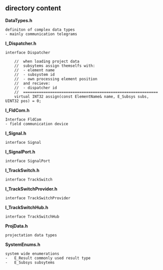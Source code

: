 ## directory content

**DataTypes.h**
```
definiton of complex data types
- mainly communication telegrams
```

**I_Dispatcher.h**
```
interface Dispatcher

    //  when loading project data
    //  subsytems assign themselfs with:
    //  - element name
    //  - subsystem id
    //  - own processing element position
    //  and recieve:
    //  - dispatcher id
    //  ============================================================
    virtual INT32 assign(const ElementName& name, E_Subsys subs, UINT32 pos) = 0;
```

**I_FldCom.h**
```
Interface FldCom
- field communication device
```

**I_Signal.h**
```
interface Signal
```

**I_SignalPort.h**
```
interface SignalPort
```

**I_TrackSwitch.h**
```
interface TrackSwitch
```

**I_TrackSwitchProvider.h**
```
interface TrackSwitchProvider
```

**I_TrackSwitchHub.h**
```
interface TrackSwitchHub
```

**ProjData.h**
```
projectation data types
```

**SystemEnums.h**
```
system wide enumerations
-   E_Result commonly used result type
-   E_Subsys subsytems
```
